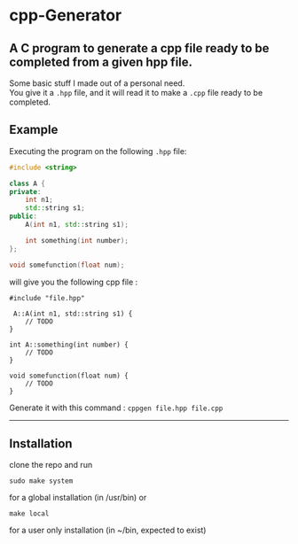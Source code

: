 # cpp-Generator
A C program to generate a cpp file ready to be completed from a given hpp file.  
---------  
Some basic stuff I made out of a personal need.  
You give it a `.hpp` file, and it will read it to make a `.cpp` file ready to be completed.  

## Example  

Executing the program on the following `.hpp` file:  

```cpp
#include <string>

class A {
private:
    int n1;
    std::string s1;
public:
    A(int n1, std::string s1);

    int something(int number);
};

void somefunction(float num);
```

will give you the following cpp file :
```
#include "file.hpp"

 A::A(int n1, std::string s1) {
    // TODO
}

int A::something(int number) {
    // TODO
}

void somefunction(float num) {
    // TODO
}
```
Generate it with this command :
``` cppgen file.hpp file.cpp ```

------
## Installation

clone the repo and run
```
sudo make system
```
for a global installation (in /usr/bin) or 
```
make local 
```
for a user only installation (in ~/bin, expected to exist)
